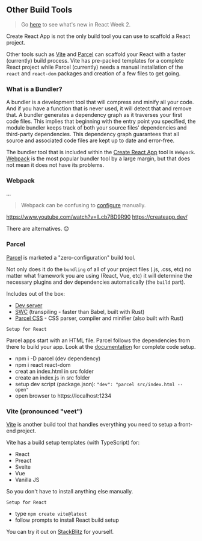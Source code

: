 ## Other Build Tools  

> Go <a href="https://github.com/Promineo-Tech/react-app-design/tree/main/week2/CRA">here</a> to see what's new in React Week 2.

Create React App is not the only build tool you can use to scaffold a React project.

Other tools such as <a href="https://vitejs.dev/">Vite</a> and <a href="https://parceljs.org/">Parcel</a> can scaffold your React with a faster (currently) build process. Vite has pre-packed templates for a complete React project while Parcel (currently)
needs a manual installation of the ```react``` and ```react-dom``` packages and creation of a few files to get going.

### What is a Bundler?

A bundler is a development tool that will compress and minify all your code. And if you have a function that is never used, it will detect that and remove that. A bundler generates a dependency graph as it traverses your first code files. This implies that beginning with the entry point you specified, the module bundler keeps track of both your source files’ dependencies and third-party dependencies. This dependency graph guarantees that all source and associated code files are kept up to date and error-free.

The bundler tool that is included within the <a href="https://create-react-app.dev/">Create React App</a> tool is ```Webpack```. <a href="https://webpack.js.org/">Webpack</a> is the most popular bundler tool by a large margin, but that does not mean it does not have its problems. 


### Webpack

...

> Webpack can be confusing to <a href="https://webpack.js.org/configuration/">configure</a> manually.

https://www.youtube.com/watch?v=ILcb7BD9R90
https://createapp.dev/


There are alternatives. 😊

### Parcel

<a href="https://parceljs.org/docs/">Parcel</a> is marketed a "zero-configuration" build tool.

Not only does it do the ```bundling``` of all of your project files (.js, .css, etc) no matter what framework you are using (React, Vue, etc) it will determine the necessary plugins and dev dependencies automatically (the ```build``` part).

Includes out of the box:

 - <a href="https://parceljs.org/features/development/#dev-server">Dev server</a>
 - <a href="https://swc.rs/">SWC</a> (transpiling - faster than Babel, built with Rust)
 - <a href="https://github.com/parcel-bundler/parcel-css">Parcel CSS</a> - CSS parser, compiler and minifier (also built with Rust)

 ```Setup for React```

Parcel apps start with an HTML file. Parcel follows the dependencies from there to build your app. Look at the <a href="https://parceljs.org/recipes/react/">documentation</a> for complete code setup.

 - npm i -D parcel (dev dependency)
 - npm i react react-dom
 - creat an index.html in src folder
 - create an index.js in src folder
 - setup dev script (package.json): ```"dev": "parcel src/index.html --open"```
 - open browser to https://localhost:1234

### Vite (pronounced "veet")

<a href="https://vitejs.dev/guide/">Vite</a> is another build tool that handles everything you need to setup a front-end project.

Vite has a build setup templates (with TypeScript) for:

- React
- Preact
- Svelte
- Vue
- Vanilla JS

So you don't have to install anything else manually.

 ```Setup for React```

 - type ```npm create vite@latest```
 - follow prompts to install React build setup

You can try it out on <a href="https://vitejs.dev/guide/#trying-vite-online">StackBlitz</a> for yourself.